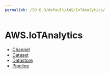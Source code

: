 ```yaml
---
permalink: /50.0.0/default/AWS/IoTAnalytics/
---
```


# AWS.IoTAnalytics



* [Channel](Channel.md)
* [Dataset](Dataset.md)
* [Datastore](Datastore.md)
* [Pipeline](Pipeline.md)